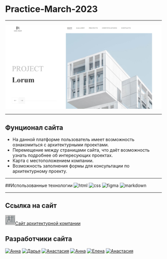 # Practice-March-2023

---

![logo](assets/img/readme_logo.png)

---

## Фунционал сайта

- На данной платформе пользователь имеет возможность ознакомиться с архитектурными проектами.
- Перемещение между страницами сайта, что даёт возможность узнать подробнее об интересующих проектах.
- Карта с местоположением компании.
- Возможность заполнения формы для консультации по архитектурному проекту.

---

##Использованные технологии
![html](https://img.shields.io/badge/html5-%23E34F26.svg?style=for-the-badge&logo=html5&logoColor=white)
![css](https://img.shields.io/badge/CSS3-1572B6?style=for-the-badge&logo=css3&logoColor=white)
![figma](https://img.shields.io/badge/Figma-F24E1E?style=for-the-badge&logo=figma&logoColor=white)
![markdown](https://img.shields.io/badge/Markdown-000000?style=for-the-badge&logo=markdown&logoColor=white)

---

## Ссылка на сайт

[![link](./assets/img/1_1_icon.png)Сайт архитектурной компании]()

## Разработчики сайта

[![Анна](https://img.shields.io/badge/-Anna-black?style=for-the-badge&logo=github&logoColor=white)](https://github.com/AnnaShp)
[![Дарья](https://img.shields.io/badge/-Daria-black?style=for-the-badge&logo=github&logoColor=white)](https://github.com/DashaShkoldina)
[![Анастасия](https://img.shields.io/badge/-Anastasia-black?style=for-the-badge&logo=github&logoColor=white)](https://github.com/YaAnastasia)
[![Анна](https://img.shields.io/badge/-Anna-black?style=for-the-badge&logo=github&logoColor=white)](https://github.com/FreediveLife)
[![Елена](https://img.shields.io/badge/-Elena-black?style=for-the-badge&logo=github&logoColor=white)](https://github.com/Elena763)
[![Анастасия](https://img.shields.io/badge/-Anastasia-black?style=for-the-badge&logo=github&logoColor=white)](https://github.com/anastasiadergaeva)
